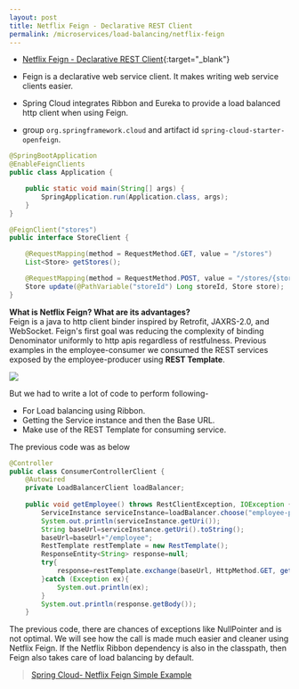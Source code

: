 ```yaml
---
layout: post
title: Netflix Feign - Declarative REST Client
permalink: /microservices/load-balancing/netflix-feign
---
```


- [Netflix Feign - Declarative REST Client](https://cloud.spring.io/spring-cloud-netflix/multi/multi_spring-cloud-feign.html){:target="_blank"}


- Feign is a declarative web service client. It makes writing web service clients easier.
- Spring Cloud integrates Ribbon and Eureka to provide a load balanced http client when using Feign.
- group `org.springframework.cloud` and artifact id `spring-cloud-starter-openfeign`.

```java
@SpringBootApplication
@EnableFeignClients
public class Application {

    public static void main(String[] args) {
        SpringApplication.run(Application.class, args);
    }
}
```

```java
@FeignClient("stores")
public interface StoreClient {

    @RequestMapping(method = RequestMethod.GET, value = "/stores")
    List<Store> getStores();

    @RequestMapping(method = RequestMethod.POST, value = "/stores/{storeId}", consumes = "application/json")
    Store update(@PathVariable("storeId") Long storeId, Store store);
}
```

**What is Netflix Feign? What are its advantages?**  
Feign is a java to http client binder inspired by Retrofit, JAXRS-2.0, and WebSocket. Feign's first goal was reducing the complexity of binding Denominator uniformly to http apis regardless of restfulness. Previous examples in the employee-consumer we consumed the REST services exposed by the employee-producer using **REST Template**.

![]({{site.cdn}}/webservices/microservices/netflix-feign.png)

But we had to write a lot of code to perform following-
-	For Load balancing using Ribbon.
-	Getting the Service instance and then the Base URL.
-	Make use of the REST Template for consuming service.

The previous code was as below
```java
@Controller
public class ConsumerControllerClient {	
	@Autowired
	private LoadBalancerClient loadBalancer;
	
	public void getEmployee() throws RestClientException, IOException {		
		ServiceInstance serviceInstance=loadBalancer.choose("employee-producer");		
		System.out.println(serviceInstance.getUri());		
		String baseUrl=serviceInstance.getUri().toString();		
		baseUrl=baseUrl+"/employee";		
		RestTemplate restTemplate = new RestTemplate();
		ResponseEntity<String> response=null;
		try{
			response=restTemplate.exchange(baseUrl, HttpMethod.GET, getHeaders(),String.class);
		}catch (Exception ex){
			System.out.println(ex);
		}
		System.out.println(response.getBody());
	}
```

The previous code, there are chances of exceptions like NullPointer and is not optimal. We will see how the call is made much easier and cleaner using Netflix Feign. If the Netflix Ribbon dependency is also in the classpath, then Feign also takes care of load balancing by default.

> [Spring Cloud- Netflix Feign Simple Example](https://www.javainuse.com/spring/spring-cloud-netflix-feign-tutorial)
